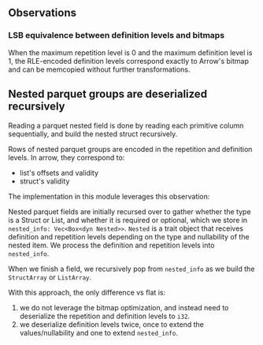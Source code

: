 ## Observations

### LSB equivalence between definition levels and bitmaps

When the maximum repetition level is 0 and the maximum definition level is 1, the RLE-encoded
definition levels correspond exactly to Arrow's bitmap and can be memcopied without further
transformations.

## Nested parquet groups are deserialized recursively

Reading a parquet nested field is done by reading each primitive column sequentially, and build the
nested struct recursively.

Rows of nested parquet groups are encoded in the repetition and definition levels. In arrow, they
correspond to:

- list's offsets and validity
- struct's validity

The implementation in this module leverages this observation:

Nested parquet fields are initially recursed over to gather whether the type is a Struct or List,
and whether it is required or optional, which we store in `nested_info: Vec<Box<dyn Nested>>`.
`Nested` is a trait object that receives definition and repetition levels depending on the type and
nullability of the nested item. We process the definition and repetition levels into `nested_info`.

When we finish a field, we recursively pop from `nested_info` as we build the `StructArray` or
`ListArray`.

With this approach, the only difference vs flat is:

1. we do not leverage the bitmap optimization, and instead need to deserialize the repetition and
   definition levels to `i32`.
2. we deserialize definition levels twice, once to extend the values/nullability and one to extend
   `nested_info`.
